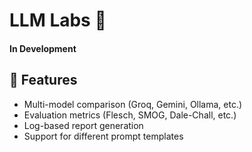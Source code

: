 # LLM Labs 🚀

#### In Development

## 📌 Features
- Multi-model comparison (Groq, Gemini, Ollama, etc.)
- Evaluation metrics (Flesch, SMOG, Dale-Chall, etc.)
- Log-based report generation
- Support for different prompt templates
